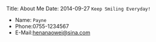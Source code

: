 Title: About Me
Date: 2014-09-27
`Keep Smiling Everyday!`

* Name: `Payne`
* Phone:0755-1234567
* E-Mail:henanaowei@sina.com



